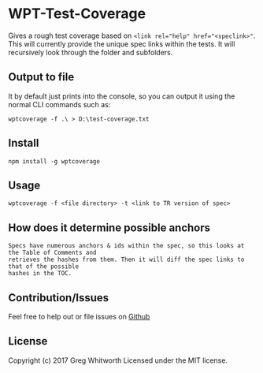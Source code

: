 # WPT-Test-Coverage

Gives a rough test coverage based on `<link rel="help" href="<speclink>"`.
This will currently provide the unique spec links within the tests.
It will recursively look through the folder and subfolders.

## Output to file

It by default just prints into the console, so you can output it using the normal
CLI commands such as:

    wptcoverage -f .\ > D:\test-coverage.txt

## Install
    npm install -g wptcoverage

## Usage
    wptcoverage -f <file directory> -t <link to TR version of spec>

## How does it determine possible anchors

    Specs have numerous anchors & ids within the spec, so this looks at the Table of Comments and
    retrieves the hashes from them. Then it will diff the spec links to that of the possible
    hashes in the TOC.

## Contribution/Issues

Feel free to help out or file issues on [Github](https://github.com/gregwhitworth/wpt-test-coverage)

## License
Copyright (c) 2017 Greg Whitworth
Licensed under the MIT license.
